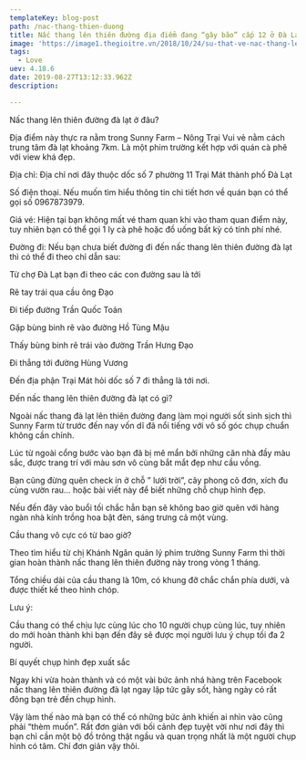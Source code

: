 ```yaml
---
templateKey: blog-post
path: /nac-thang-thien-duong
title: Nấc thang lên thiên đường địa điểm đang “gây bão” cấp 12 ở Đà Lạt
image: 'https://image1.thegioitre.vn/2018/10/24/su-that-ve-nac-thang-len-thien-duong-o-da-lat-dia-diem-check-in-khien-gioi-tre-dang-phat-cuong12.jpg' 
tags:
  - Love
uev: 4.18.6
date: 2019-08-27T13:12:33.962Z
description:

---
```


Nấc thang lên thiên đường đà lạt ở đâu?

Địa điểm này thực ra nằm trong Sunny Farm – Nông Trại Vui vẻ nằm cách trung tâm đà lạt khoảng 7km. Là một phim trường kết hợp với quán cà phê với view khá đẹp.

Địa chỉ:
Địa chỉ nơi đây thuộc dốc số 7 phường 11 Trại Mát thành phố Đà Lạt

Số điện thoại.
Nếu muốn tìm hiểu thông tin chi tiết hơn về quán bạn có thể gọi số 0967873979.

Giá vé:
Hiện tại bạn không mất vé tham quan khi vào tham quan điểm này, tuy nhiên bạn có thể gọi 1 ly cà phê hoặc đồ uống bất kỳ có tính phí nhé.

Đường đi:
Nếu bạn chưa biết đường đi đến nấc thang lên thiên đường đà lạt thì có thể đi theo chỉ dẫn sau:

Từ chợ Đà Lạt bạn đi theo các con đường sau là tới

Rẽ tay trái qua cầu ông Đạo

Đi tiếp đường Trần Quốc Toản

Gặp bùng binh rẽ vào đường Hồ Tùng Mậu

Thấy bùng binh rẽ trái vào đường Trần Hưng Đạo

Đi thẳng tới đường Hùng Vương

Đến địa phận Trại Mát hỏi dốc số 7 đi thẳng là tới nơi.


Đến nấc thang lên thiên đường đà lạt có gì?

Ngoài nấc thang đà lạt lên thiên đường đang làm mọi người sốt sình sịch thì Sunny Farm từ trước đến nay vốn dĩ đã nổi tiếng với vô số góc chụp chuẩn không cần chỉnh.


Lúc từ ngoài cổng bước vào bạn đã bị mê mẩn bởi những căn nhà đầy màu sắc, được trang trí với màu sơn vô cùng bắt mắt đẹp như cầu vồng.

Bạn cũng đừng quên check in ở chỗ ” lưới trời”, cây phong cô đơn, xích đu cùng vườn rau… hoặc bài viết này để biết những chỗ chụp hình đẹp.


Nếu đến đây vào buổi tối chắc hẳn bạn sẽ không bao giờ quên với hàng ngàn nhà kính trồng hoa bật đèn, sáng trưng cả một vùng.

Cầu thang vô cực có từ bao giờ?

Theo tìm hiểu từ chị Khánh Ngân quản lý phim trường Sunny Farm thì thời gian hoàn thành nấc thang lên thiên đường này trong vòng 1 tháng.

Tổng chiều dài của cầu thang là 10m, có khung đỡ chắc chắn phía dưới, và được thiết kế theo hình chóp.

Lưu ý:

Cầu thang có thể chịu lực cùng lúc cho 10 người chụp cùng lúc, tuy nhiên do mới hoàn thành khi bạn đến đây sẽ được mọi người lưu ý chụp tối đa 2 người.


Bí quyết chụp hình đẹp xuất sắc

Ngay khi vừa hoàn thành và có một vài bức ảnh nhá hàng trên Facebook nấc thang lên thiên đường đà lạt ngay lập tức gây sốt, hàng ngày có rất đông bạn trẻ đến chụp hình.


Vậy làm thế nào mà bạn có thể có những bức ảnh khiến ai nhìn vào cũng phải “thèm muốn”. Rất đơn giản với bối cảnh đẹp tuyệt vời như nơi đây thì bạn chỉ cần một bộ đồ trông thật ngầu và quan trọng nhất là một người chụp hình có tâm. Chỉ đơn giản vậy thôi.